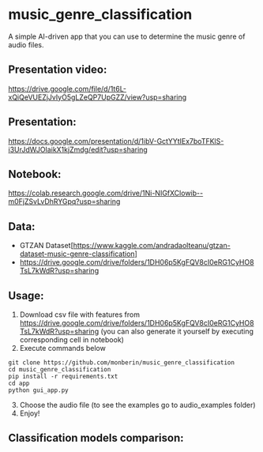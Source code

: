 # music_genre_classification

A simple AI-driven app that you can use to determine the music genre of audio files.

## Presentation video:
https://drive.google.com/file/d/1t6L-xQiQeVUEZjJvIyO5gLZeQP7UpGZZ/view?usp=sharing
## Presentation:
https://docs.google.com/presentation/d/1ibV-GctYYtIEx7boTFKlS-i3UrJdWJOIaikX1kjZmdg/edit?usp=sharing

## Notebook:
https://colab.research.google.com/drive/1Ni-NIGfXClowib--m0FjZSvLvDhRYGpq?usp=sharing

## Data: 
-  GTZAN Dataset[https://www.kaggle.com/andradaolteanu/gtzan-dataset-music-genre-classification]
-  https://drive.google.com/drive/folders/1DH06p5KgFQV8cI0eRG1CyHO8TsL7kWdR?usp=sharing

## Usage:
1. Download csv file with features from https://drive.google.com/drive/folders/1DH06p5KgFQV8cI0eRG1CyHO8TsL7kWdR?usp=sharing (you can also generate it yourself by executing corresponding cell in notebook)
2. Execute commands below
 ```
git clone https://github.com/monberin/music_genre_classification
cd music_genre_classification
pip install -r requirements.txt
cd app 
python gui_app.py
```
3. Choose the audio file (to see the examples go to audio_examples folder)
4. Enjoy!

## Classification models comparison:
